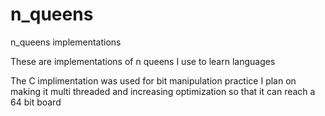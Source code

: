 # n_queens
n_queens implementations

These are implementations of n queens I use to learn languages

The C implimentation was used for bit manipulation practice
  I plan on making it multi threaded and increasing optimization so that it can reach a 64 bit board
